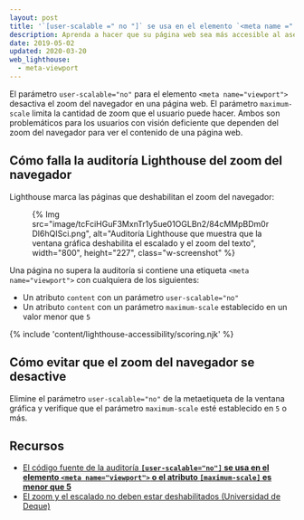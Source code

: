 ```yaml
---
layout: post
title: '`[user-scalable =" no "]` se usa en el elemento `<meta name =" viewport ">` o el atributo `[maximum-scale]` es menor que `5`'
description: Aprenda a hacer que su página web sea más accesible al asegurar que el acercamiento del navegador  no se desactive.
date: 2019-05-02
updated: 2020-03-20
web_lighthouse:
  - meta-viewport
---
```


El parámetro `user-scalable="no"` para el elemento `<meta name="viewport">` desactiva el zoom del navegador en una página web. El parámetro `maximum-scale` limita la cantidad de zoom que el usuario puede hacer. Ambos son problemáticos para los usuarios con visión deficiente que dependen del zoom del navegador para ver el contenido de una página web.

## Cómo falla la auditoría Lighthouse del zoom del navegador

Lighthouse marca las páginas que deshabilitan el zoom del navegador:

<figure class="w-figure">{% Img src="image/tcFciHGuF3MxnTr1y5ue01OGLBn2/84cMMpBDm0rDl6hQISci.png", alt="Auditoría Lighthouse que muestra que la ventana gráfica deshabilita el escalado y el zoom del texto", width="800", height="227", class="w-screenshot" %}</figure>

Una página no supera la auditoría si contiene una etiqueta `<meta name="viewport">` con cualquiera de los siguientes:

- Un atributo `content` con un parámetro `user-scalable="no"`
- Un atributo `content` con un parámetro `maximum-scale` establecido en un valor menor que `5`

{% include 'content/lighthouse-accessibility/scoring.njk' %}

## Cómo evitar que el zoom del navegador se desactive

Elimine el parámetro `user-scalable="no"` de la metaetiqueta de la ventana gráfica y verifique que el parámetro `maximum-scale` esté establecido en `5` o más.

## Recursos

- [El código fuente de la auditoría **`[user-scalable="no"]` se usa en el elemento `<meta name="viewport">` o el atributo `[maximum-scale]` es menor que 5**](https://github.com/GoogleChrome/lighthouse/blob/master/lighthouse-core/audits/accessibility/meta-viewport.js)
- [El zoom y el escalado no deben estar deshabilitados (Universidad de Deque)](https://dequeuniversity.com/rules/axe/3.3/meta-viewport)
